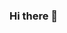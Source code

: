 ### Hi there 👋

<!--
**dnguye88/dnguye88** is a ✨ _special_ ✨ repository because its `README.md` (this file) appears on your GitHub profile.

Here are some ideas to get you started:

- 🔭 I’m currently working on ...
- 🌱 I’m currently learning ...
- 👯 I’m looking to collaborate on ...
- 🤔 I’m looking for help with ...
- 💬 Have a chat with me on Discord ** **Duy#2205 ...
- 📫 Connect with me: https://www.linkedin.com/in/duydinhnguyen/
- 😄 Pronouns: ...
- ⚡ Fun fact: I love building custom keyboards & Learn about investing
-->
